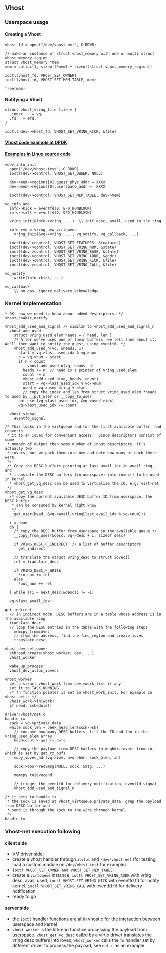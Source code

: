 ## Vhost

### Userspace usage

#### Creating a Vhost

```
vhost_fd = open("/dev/vhost-net", O_RDWR)

// make an instance of struct vhost_memory with one or multi struct vhost_memory_region
struct vhost_memory *mem
mem = calloc(1, sizeof(*mem) + sizeof(struct vhost_memory_region))

ioctl(vhost_fd, VHOST_SET_OWNER)
ioctl(vhost_fd, VHOST_SET_MEM_TABLE, mem)

free(mem)
```

#### Notifying a Vhost
```
struct vhost_vring_file file = {
  .index	= vq,
  .fd	= efd,
}

ioctl(ndev->vhost_fd, VHOST_SET_VRING_KICK, &file)
```

#### [Vhost code example at DPDK](https://doc.dpdk.org/api/examples_2vhost_blk_2vhost_blk_8c-example.html)

#### [Examples in Linux source code](https://elixir.bootlin.com/linux/v5.2.21/source/tools/virtio/virtio_test.c)

```
vdev_info_init
  open("/dev/vhost-test", O_RDWR)
  ioctl(dev->control, VHOST_SET_OWNER, NULL)

  dev->mem->regions[0].guest_phys_addr = XXXX
  dev->mem->regions[0].userspace_addr =  XXXX

  ioctl(dev->control, VHOST_SET_MEM_TABLE, dev->mem)

vq_info_add
  info->kick = eventfd(0, EFD_NONBLOCK)
  info->call = eventfd(0, EFD_NONBLOCK)

  vring_init(&info->vring, ...)  \\ init desc, avail, used in the ring

  info->vq = vring_new_virtqueue
    vring_init(&vq->vring, ..., vq_notify, vq_callback, ...)

  ioctl(dev->control, VHOST_SET_FEATURES, &features)
  ioctl(dev->control, VHOST_SET_VRING_NUM, &state)
  ioctl(dev->control, VHOST_SET_VRING_BASE, &state)
  ioctl(dev->control, VHOST_SET_VRING_ADDR, &addr)
  ioctl(dev->control, VHOST_SET_VRING_KICK, &file)
  ioctl(dev->control, VHOST_SET_VRING_CALL, &file)

vq_notify
    write(info->kick, ...)

vq_callback
    \\ no ops, ignore delivery acknowledge
```

### Kernel implementation

```
* OK, now we need to know about added descriptors. */
vhost_enable_notify

```

```
vhost_add_used_and_signal // similar to vhost_add_used_and_signal_n
  vhost_add_used
    struct vring_used_elem heads = { head, len }
    /* After we've used one of their buffers, we tell them about it.  We'll then want to notify the guest, using eventfd. */
    vhost_add_used_n(vq, &heads, 1)
      start = vq->last_used_idx % vq->num
      n = vq->num - start
      if n < count
        __vhost_add_used_n(vq, heads, n)
        heads += n  // head is a pointer of vring_used_elem
        count -= n
      __vhost_add_used_n(vq, heads, count)  
        start = vq->last_used_idx % vq->num
        used = vq->used->ring + start
        // copy the index and len from struct vring_used_elem *heads to used by __put_user or __copy_to_user
      put_user(vq->last_used_idx, &vq->used->idx)
      vq->last_used_idx += count

  vhost_signal
    eventfd_signal
```


```
/* This looks in the virtqueue and for the first available buffer, and converts
 * it to an iovec for convenient access.  Since descriptors consist of some
 * number of output then some number of input descriptors, it's actually two
 * iovecs, but we pack them into one and note how many of each there were.
 */
 /* Copy the DESC buffers pointing at last_avail_idx in avail ring, and
  * translate the DESC buffers (in userspace) into iovec[] to be used in kernel
  * vhost_get_vq_desc can be used to virtualize the IO, e.g. virt-net
 */
vhost_get_vq_desc
  /* copy the current available DESC buffer ID from userspace, the DESC buffer
   * can be consumed by kernel right know
   */
  __get_user(head, &vq->avail->ring[last_avail_idx % vq->num]))

  i = head
  do {
    /* copy the DESC buffer from userspace in the available queue */
    __copy_from_user(&desc, vq->desc + i, sizeof desc)

    if VRING_DESC_F_INDIRECT  // a list of buffer descriptors
      get_indirect

    // translate the struct vring_desc to struct iovec[]
    ret = translate_desc

    if VRING_DESC_F_WRITE
      *in_num += ret
    else
      *out_num += ret  

  } while ((i = next_desc(&desc)) != -1)

  vq->last_avail_idx++
```


```
get_indirect
  // in indirect mode, DESC buffers are in a table whose address is in the available ring
  translate_desc
  // loop the DESC entries in the table with the following steps
    memcpy_fromiovec
    // from the address, find the find_region and create iovec
    translate_desc

```


```
vhost_dev_set_owner
  kthread_create(vhost_worker, dev, ...)
  vhost_worker

  wake_up_process
  vhost_dev_alloc_iovecs
```

```
vhost_worker
  get a struct vhost_work from dev->work_list if any
  set it to TASK_RUNNING
  /* fn function pointer is set in vhost_work_init. For example in vhost net.c */
  vhost_work->fn(work)
  if need, schedule()
```


```
driver/vhost/net.c
handle_rx
  sock = vq->private_data
  while sock_len = peek_head_len(sock->sk)
    // consume how many DESC buffers, fill the ID and len in the vring_used_elem array
    headcount = get_rx_bufs

    // copy the payload from DESC buffers to msghdr.iovect from in, which is set by get_rx_bufs
    copy_iovec_hdr(vq->iov, nvq->hdr, sock_hlen, in)

    sock->ops->recvmsg(NULL, sock, &msg, ...)

    memcpy_toiovecend

    // trigger the eventfd for delivery notification, eventfd_signal
    vhost_add_used_and_signal_n
```

```
/* it sets to handle_tx
 * the sock is saved at vhost_virtqueue.private_data, grep the payload from DESC buffer and
 * send it through the sock to the wire through kernel.
 */
handle_tx

```
### Vhost-net execution following
#### client side
 - VM driver side:
  - create a vhost handler through `ioctol` and `/dev/vhost-net` (for testing, load a custom module on `/dev/vhost-test` for example).
  - `ioctl VHOST_SET_OWNER and VHOST_SET_MEM_TABLE`
  - create a `virtqueue` instance, `ioctl VHOST_SET_VRING_ADDR` with vring desc, avail, used, `ioctl VHOST_SET_VRING_KICK` with eventfd fd for notify kernel, `ioctl VHOST_SET_VRING_CALL` with eventfd fd for delivery notification
  - ready to go

#### server side
  - the `ioctl` handler functions are all in vhost.c for the interaction between userspace and kernel
  - `vhost_worker` is the kthread function processing the payload from userspace. `vhost_get_vq_desc` called by a virtio driver translates the vring desc buffers into iovec, `vhost_worker` calls the `fn` handler set by different driver to process the payload, see `net.c` as an example